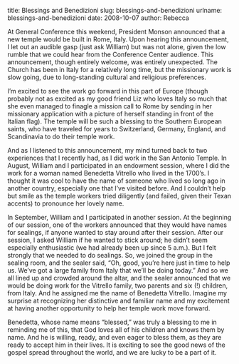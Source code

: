 title: Blessings and Benedizioni
slug: blessings-and-benedizioni
urlname: blessings-and-benedizioni
date: 2008-10-07
author: Rebecca

At General Conference this weekend, President Monson announced that a new temple
would be built in Rome, Italy. Upon hearing this announcement, I let out an
audible gasp (just ask William) but was not alone, given the low rumble that we
could hear from the Conference Center audience. This announcement, though
entirely welcome, was entirely unexpected. The Church has been in Italy for a
relatively long time, but the missionary work is slow going, due to
long-standing cultural and religious preferences.

I&#x02bc;m excited to see the work go forward in this part of Europe (though
probably not as excited as my good friend Liz who loves Italy so much that she
even managed to finagle a mission call to Rome by sending in her missionary
application with a picture of herself standing in front of the Italian flag).
The temple will be such a blessing to the Southern European saints, who have
traveled for years to Switzerland, Germany, England, and Scandinavia to do their
temple work.

And as I listened to this announcement, my mind turned back to two experiences
that I recently had, as I did work in the San Antonio Temple. In August, William
and I participated in an endowment session, where I did the work for a woman
named Benedetta Vitrello who lived in the 1700&#x02bc;s. I thought it was cool
to have the name of someone who lived so long ago in another country, especially
one that I&#x02bc;ve visited before. And I couldn&#x02bc;t help but smile as the
temple workers tried diligently (and failed, given their Texan accents) to
pronounce her lovely name.

In September, William and I participated in another session. At the beginning of
our session, one of the workers announced that they would have names for
sealings, if anyone wanted to stay around after their session. After our
session, I asked William if he wanted to stick around; he didn&#x02bc;t seem
especially enthusiastic (we had already been up since 5 a.m.). But I felt
strongly that we needed to do sealings. So, we joined the group in the sealing
room, and the sealer said, &ldquo;Oh, good, you&#x02bc;re here just in time to
help us. We&#x02bc;ve got a large family from Italy that we&#x02bc;ll be doing
today.&rdquo; And so we all lined up and crowded around the altar, and the
sealer announced that we would be doing work for the Vitrello family, two
parents and six (!) children, from Italy. And he assigned me the name of
Benedetta Vitrello. Imagine my surprise at recognizing her distinctive and
familiar name and my excitement at having another opportunity to help her temple
work move forward.

Benedetta, whose name means &ldquo;blessed,&rdquo; was truly a blessing to me in
reminding me of this, that God loves all of his children and knows them by name.
And he is willing, ready, and even eager to bless them, as they are ready to
accept him in their lives. It is exciting to see the good news of the gospel
spread throughout the world, and we are lucky to be a part of it.
